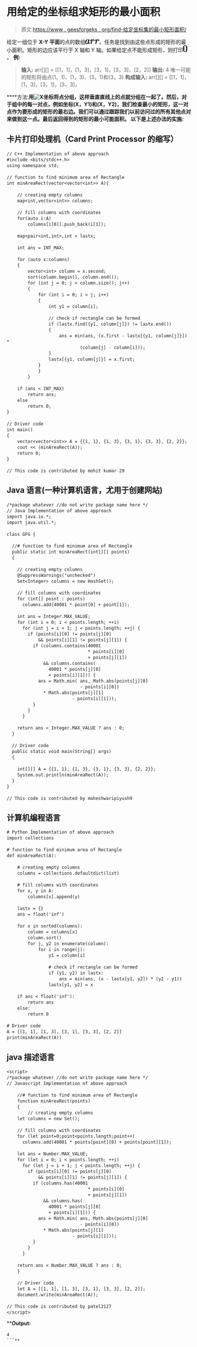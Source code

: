 # 用给定的坐标组求矩形的最小面积

> 原文:[https://www . geesforgeks . org/find-给定坐标集的最小矩形面积/](https://www.geeksforgeeks.org/find-minimum-area-of-rectangle-with-given-set-of-coordinates/)

给定一组位于 **X-Y 平面**的点的数组![arr    ](img/d8a4bf61ae05387ba281b61f3ae9550a.png "Rendered by QuickLaTeX.com")。任务是找到由这些点形成的矩形的最小面积。矩形的边应该平行于 X 轴和 Y 轴。如果给定点不能形成矩形，则打印![0    ](img/694d0341cf86fc0c7e6654c6f9eb0096.png "Rendered by QuickLaTeX.com")。
**例:**

> **输入:** arr[][] = [[1，1]，[1，3]，[3，1]，[3，3]，[2，2]]
> **输出:** 4
> 唯一可能的矩形将由点(1，1)、(1，3)、(3，1)和(3，3)
> **构成输入:** arr[][] = [[1，1]，[1，3]，[3，1]，[3，3]，

****方法:**用![X    ](img/e52a0e452a04eee6d56d40d1071d6de0.png "Rendered by QuickLaTeX.com")坐标将点分组，这样垂直直线上的点就分组在一起了。然后，对于组中的每一对点，例如坐标(X，Y1)和(X，Y2)，我们检查最小的矩形，这一对点作为要形成的矩形的最右边。我们可以通过跟踪我们以前访问过的所有其他点对来做到这一点。最后返回得到的矩形的最小可能面积。
以下是上述办法的实施:** 

## **卡片打印处理机（Card Print Processor 的缩写）**

```
// C++ Implementation of above approach
#include <bits/stdc++.h>
using namespace std;

// function to find minimum area of Rectangle
int minAreaRect(vector<vector<int>> A){

    // creating empty columns
    map<int,vector<int>> columns;

    // fill columns with coordinates
    for(auto i:A)
        columns[i[0]].push_back(i[1]);

    map<pair<int,int>,int > lastx;

    int ans = INT_MAX;

    for (auto x:columns)
    {
        vector<int> column = x.second;
        sort(column.begin(), column.end());
        for (int j = 0; j < column.size(); j++)
        {
            for (int i = 0; i < j; i++)
            {
                int y1 = column[i];

                // check if rectangle can be formed
                if (lastx.find({y1, column[j]}) != lastx.end())
                {
                    ans = min(ans, (x.first - lastx[{y1, column[j]}]) *
                            (column[j] - column[i]));
                }
                lastx[{y1, column[j]}] = x.first;
            }
            }
        }

    if (ans < INT_MAX)
        return ans;
    else
        return 0;
}

// Driver code
int main()
{
    vector<vector<int>> A = {{1, 1}, {1, 3}, {3, 1}, {3, 3}, {2, 2}};
    cout << (minAreaRect(A));
    return 0;
}

// This code is contributed by mohit kumar 29
```

## **Java 语言(一种计算机语言，尤用于创建网站)**

```
/*package whatever //do not write package name here */
// Java Implementation of above approach
import java.io.*;
import java.util.*;

class GFG {

  //# function to find minimum area of Rectangle
  public static int minAreaRect(int[][] points)
  {

    // creating empty columns
    @SuppressWarnings("unchecked")
    Set<Integer> columns = new HashSet();

    // fill columns with coordinates
    for (int[] point : points)
      columns.add(40001 * point[0] + point[1]);

    int ans = Integer.MAX_VALUE;
    for (int i = 0; i < points.length; ++i)
      for (int j = i + 1; j < points.length; ++j) {
        if (points[i][0] != points[j][0]
            && points[i][1] != points[j][1]) {
          if (columns.contains(40001
                               * points[i][0]
                               + points[j][1])
              && columns.contains(
                40001 * points[j][0]
                + points[i][1])) {
            ans = Math.min( ans, Math.abs(points[j][0]
                            - points[i][0])
              * Math.abs(points[j][1]
                         - points[i][1]));
          }
        }
      }

    return ans < Integer.MAX_VALUE ? ans : 0;
  }

  // Driver code
  public static void main(String[] args)
  {

    int[][] A = {{1, 1}, {1, 3}, {3, 1}, {3, 3}, {2, 2}};
    System.out.println(minAreaRect(A));
  }
}

// This code is contributed by maheshwaripiyush9
```

## **计算机编程语言**

```
# Python Implementation of above approach
import collections

# function to find minimum area of Rectangle
def minAreaRect(A):

    # creating empty columns
    columns = collections.defaultdict(list)

    # fill columns with coordinates
    for x, y in A:
        columns[x].append(y)

    lastx = {}
    ans = float('inf')

    for x in sorted(columns):
        column = columns[x]
        column.sort()
        for j, y2 in enumerate(column):
            for i in range(j):
                y1 = column[i]

                # check if rectangle can be formed
                if (y1, y2) in lastx:
                    ans = min(ans, (x - lastx[y1, y2]) * (y2 - y1))
                lastx[y1, y2] = x

    if ans < float('inf'):
        return ans
    else:
        return 0

# Driver code
A = [[1, 1], [1, 3], [3, 1], [3, 3], [2, 2]]
print(minAreaRect(A))
```

## **java 描述语言**

```
<script>
/*package whatever //do not write package name here */
// Javascript Implementation of above approach

    //# function to find minimum area of Rectangle
    function minAreaRect(points)
    {
        // creating empty columns
    let columns = new Set();

    // fill columns with coordinates
    for (let point=0;point<points.length;point++)
      columns.add(40001 * points[point][0] + points[point][1]);

    let ans = Number.MAX_VALUE;
    for (let i = 0; i < points.length; ++i)
      for (let j = i + 1; j < points.length; ++j) {
        if (points[i][0] != points[j][0]
            && points[i][1] != points[j][1]) {
          if (columns.has(40001
                               * points[i][0]
                               + points[j][1])
              && columns.has(
                40001 * points[j][0]
                + points[i][1])) {
            ans = Math.min( ans, Math.abs(points[j][0]
                            - points[i][0])
              * Math.abs(points[j][1]
                         - points[i][1]));
          }
        }
      }

    return ans < Number.MAX_VALUE ? ans : 0;
    }

    // Driver code
    let A = [[1, 1], [1, 3], [3, 1], [3, 3], [2, 2]];
    document.write(minAreaRect(A));

// This code is contributed by patel2127
</script>
```

****Output:** 

```
4
```**